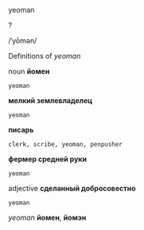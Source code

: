 yeoman

?

/ˈyōmən/

Definitions of _yeoman_

noun
**йомен**

    yeoman
**мелкий землевладелец**

    yeoman
**писарь**

    clerk, scribe, yeoman, penpusher
**фермер средней руки**

    yeoman

adjective
**сделанный добросовестно**

    yeoman

_yeoman_
**йомен**, **йомэн**